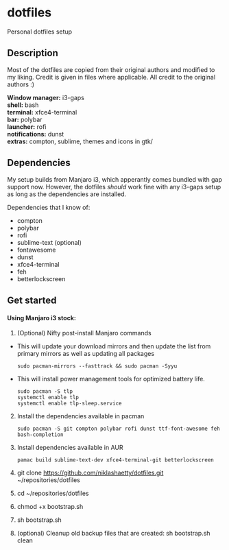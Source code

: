 # dotfiles
Personal dotfiles setup

## Description
Most of the dotfiles are copied from their original authors and modified to my liking.
Credit is given in files where applicable. All credit to the original authors :)

**Window manager:** i3-gaps  
**shell:** bash  
**terminal:** xfce4-terminal  
**bar:** polybar  
**launcher:** rofi  
**notifications:** dunst  
**extras:** compton, sublime, themes and icons in gtk/

## Dependencies  

My setup builds from Manjaro i3, which apperantly comes bundled with gap support now. However, the dotfiles *should* work fine with any i3-gaps setup as long as the dependencies are installed.

Dependencies that I know of:
* compton
* polybar
* rofi
* sublime-text (optional)
* fontawesome
* dunst
* xfce4-terminal
* feh
* betterlockscreen

## Get started

#### Using Manjaro i3 stock:

1) (Optional) Nifty post-install Manjaro commands

* This will update your download mirrors and then update the list from primary mirrors as well as updating all packages

    ```
    sudo pacman-mirrors --fasttrack && sudo pacman -Syyu
    ```

* This will install power management tools for optimized battery life.

    ```
    sudo pacman -S tlp
    systemctl enable tlp
    systemctl enable tlp-sleep.service
    ```

2) Install the dependencies available in pacman
    
    ```
    sudo pacman -S git compton polybar rofi dunst ttf-font-awesome feh bash-completion
    ```

3) Install dependencies available in AUR

    ```
    pamac build sublime-text-dev xfce4-terminal-git betterlockscreen
    ```

4) git clone https://github.com/niklashaetty/dotfiles.git ~/repositories/dotfiles
5) cd ~/repositories/dotfiles
6) chmod +x bootstrap.sh
7) sh bootstrap.sh
8) (optional) Cleanup old backup files that are created: sh bootstrap.sh clean
